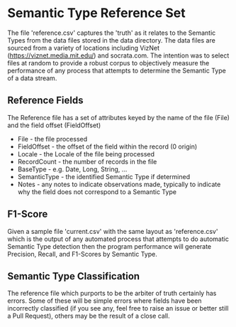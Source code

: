 # Semantic Type Reference Set #

The file 'reference.csv' captures the 'truth' as it relates to the Semantic Types from the data files stored in the data directory.
The data files are sourced from a variety of locations including VizNet (https://viznet.media.mit.edu/) and socrata.com.  The intention
was to select files at random to provide a robust corpus to objectively measure the performance of any process that attempts to determine
the Semantic Type of a data stream.

## Reference Fields  ##

The Reference file has a set of attributes keyed by the name of the file (File) and the field offset (FieldOffset)
 * File - the file processed
 * FieldOffset - the offset of the field within the record (0 origin)
 * Locale - the Locale of the file being processed
 * RecordCount - the number of records in the file
 * BaseType - e.g. Date, Long, String, ... 
 * SemanticType - the identified Semantic Type if determined
 * Notes - any notes to indicate observations made, typically to indicate why the field does not correspond to a Semantic Type

## F1-Score ##

Given a sample file 'current.csv' with the same layout as 'reference.csv' which is the output of any automated process that attempts to do automatic Semantic Type detection then the program performance will generate Precision, Recall, and F1-Scores by Semantic Type.

## Semantic Type Classification ##

The reference file which purports to be the arbiter of truth certainly has errors.  Some of these will be simple errors where fields have been incorrectly classified (if you see any,
feel free to raise an issue or better still a Pull Request), others may be the result of a close call.
